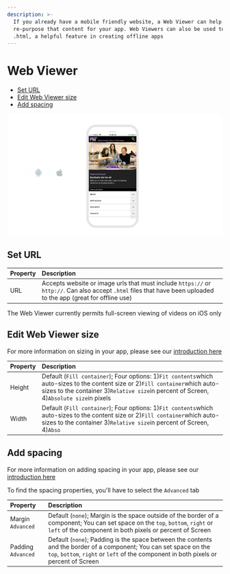 ```yaml
---
description: >-
  If you already have a mobile friendly website, a Web Viewer can help
  re-purpose that content for your app. Web Viewers can also be used to process
  .html, a helpful feature in creating offline apps
---
```


# Web Viewer

* [Set URL](web-viewer.md#set-url)
* [Edit Web Viewer size](web-viewer.md#edit-web-viewer-size)
* [Add spacing](web-viewer.md#add-spacing)

![](../../../../.gitbook/assets/web-viewer-fig-1.png)

## Set URL

| Property | Description |
| :--- | :--- |
| URL | Accepts website or image urls that must include `https://` or `http://`. Can also accept `.html` files that have been uploaded to the app \(great for offline use\) |

The Web Viewer currently permits full-screen viewing of videos on iOS only

## Edit Web Viewer size

For more information on sizing in your app, please see our [introduction here​](../../intro-to-sizing.md)

| Property | Description |
| :--- | :--- |
| Height | Default \(`Fill container`\); Four options: 1\)`Fit contents`which auto-sizes to the content size or 2\)`Fill container`which auto-sizes to the container 3\)`Relative size`in percent of Screen, 4\)`Absolute size`in pixels |
| Width | Default \(`Fill container`\); Four options: 1\)`Fit contents`which auto-sizes to the content size or 2\)`Fill container`which auto-sizes to the container 3\)`Relative size`in percent of Screen, 4\)`Abso` |

## Add spacing

For more information on adding spacing in your app, please see our [introduction here](../../intro-to-spacing.md)

To find the spacing properties, you'll have to select the `Advanced` tab

| Property | Description |
| :--- | :--- |
| Margin `Advanced` | Default \(`none`\); Margin is the space outside of the border of a component; You can set space on the `top`, `bottom`, `right` or `left` of the component in both pixels or percent of Screen |
| Padding `Advanced` | Default \(`none`\); Padding is the space between the contents and the border of a component; You can set space on the `top`, `bottom`, `right` or `left` of the component in both pixels or percent of Screen |

